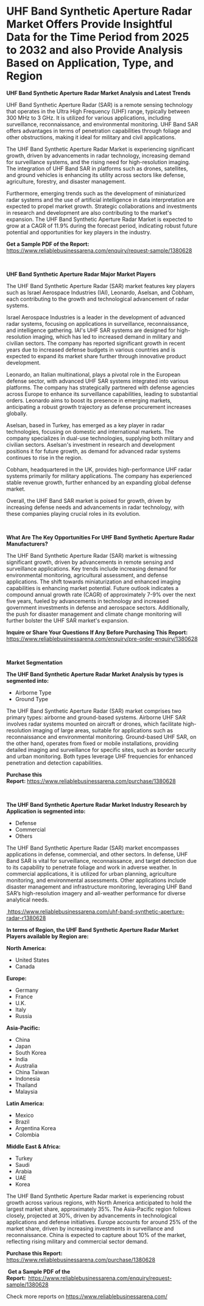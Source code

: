 <p><h1>UHF Band Synthetic Aperture Radar Market Offers Provide Insightful Data for the Time Period from 2025 to 2032 and also Provide Analysis Based on Application, Type, and Region</h1></p><p><strong>UHF Band Synthetic Aperture Radar Market Analysis and Latest Trends</strong></p>
<p><p>UHF Band Synthetic Aperture Radar (SAR) is a remote sensing technology that operates in the Ultra High Frequency (UHF) range, typically between 300 MHz to 3 GHz. It is utilized for various applications, including surveillance, reconnaissance, and environmental monitoring. UHF Band SAR offers advantages in terms of penetration capabilities through foliage and other obstructions, making it ideal for military and civil applications.</p><p>The UHF Band Synthetic Aperture Radar Market is experiencing significant growth, driven by advancements in radar technology, increasing demand for surveillance systems, and the rising need for high-resolution imaging. The integration of UHF Band SAR in platforms such as drones, satellites, and ground vehicles is enhancing its utility across sectors like defense, agriculture, forestry, and disaster management. </p><p>Furthermore, emerging trends such as the development of miniaturized radar systems and the use of artificial intelligence in data interpretation are expected to propel market growth. Strategic collaborations and investments in research and development are also contributing to the market's expansion. The UHF Band Synthetic Aperture Radar Market is expected to grow at a CAGR of 11.9% during the forecast period, indicating robust future potential and opportunities for key players in the industry.</p></p>
<p><strong>Get a Sample PDF of the Report:&nbsp;</strong> <a href="https://www.reliablebusinessarena.com/enquiry/request-sample/1380628?utm_campaign=2530&utm_medium=2&utm_source=Github&utm_content=ia&utm_term=08042025&utm_id=uhf-band-synthetic-aperture-radar">https://www.reliablebusinessarena.com/enquiry/request-sample/1380628</a></p>
<p>&nbsp;</p>
<p><strong>UHF Band Synthetic Aperture Radar Major Market Players</strong></p>
<p><p>The UHF Band Synthetic Aperture Radar (SAR) market features key players such as Israel Aerospace Industries (IAI), Leonardo, Aselsan, and Cobham, each contributing to the growth and technological advancement of radar systems. </p><p>Israel Aerospace Industries is a leader in the development of advanced radar systems, focusing on applications in surveillance, reconnaissance, and intelligence gathering. IAI's UHF SAR systems are designed for high-resolution imaging, which has led to increased demand in military and civilian sectors. The company has reported significant growth in recent years due to increased defense budgets in various countries and is expected to expand its market share further through innovative product development.</p><p>Leonardo, an Italian multinational, plays a pivotal role in the European defense sector, with advanced UHF SAR systems integrated into various platforms. The company has strategically partnered with defense agencies across Europe to enhance its surveillance capabilities, leading to substantial orders. Leonardo aims to boost its presence in emerging markets, anticipating a robust growth trajectory as defense procurement increases globally.</p><p>Aselsan, based in Turkey, has emerged as a key player in radar technologies, focusing on domestic and international markets. The company specializes in dual-use technologies, supplying both military and civilian sectors. Aselsan's investment in research and development positions it for future growth, as demand for advanced radar systems continues to rise in the region.</p><p>Cobham, headquartered in the UK, provides high-performance UHF radar systems primarily for military applications. The company has experienced stable revenue growth, further enhanced by an expanding global defense market.</p><p>Overall, the UHF Band SAR market is poised for growth, driven by increasing defense needs and advancements in radar technology, with these companies playing crucial roles in its evolution.</p></p>
<p>&nbsp;</p>
<p><strong>What Are The Key Opportunities For UHF Band Synthetic Aperture Radar Manufacturers?</strong></p>
<p><p>The UHF Band Synthetic Aperture Radar (SAR) market is witnessing significant growth, driven by advancements in remote sensing and surveillance applications. Key trends include increasing demand for environmental monitoring, agricultural assessment, and defense applications. The shift towards miniaturization and enhanced imaging capabilities is enhancing market potential. Future outlook indicates a compound annual growth rate (CAGR) of approximately 7-9% over the next five years, fueled by advancements in technology and increased government investments in defense and aerospace sectors. Additionally, the push for disaster management and climate change monitoring will further bolster the UHF SAR market's expansion.</p></p>
<p><strong>Inquire or Share Your Questions If Any Before Purchasing This Report:</strong> <a href="https://www.reliablebusinessarena.com/enquiry/pre-order-enquiry/1380628?utm_campaign=2530&utm_medium=2&utm_source=Github&utm_content=ia&utm_term=08042025&utm_id=uhf-band-synthetic-aperture-radar">https://www.reliablebusinessarena.com/enquiry/pre-order-enquiry/1380628</a></p>
<p>&nbsp;</p>
<p><strong>Market Segmentation</strong></p>
<p><strong>The UHF Band Synthetic Aperture Radar Market Analysis by types is segmented into:</strong></p>
<p><ul><li>Airborne Type</li><li>Ground Type</li></ul></p>
<p><p>The UHF Band Synthetic Aperture Radar (SAR) market comprises two primary types: airborne and ground-based systems. Airborne UHF SAR involves radar systems mounted on aircraft or drones, which facilitate high-resolution imaging of large areas, suitable for applications such as reconnaissance and environmental monitoring. Ground-based UHF SAR, on the other hand, operates from fixed or mobile installations, providing detailed imaging and surveillance for specific sites, such as border security and urban monitoring. Both types leverage UHF frequencies for enhanced penetration and detection capabilities.</p></p>
<p><strong>Purchase this Report:&nbsp;</strong><a href="https://www.reliablebusinessarena.com/purchase/1380628?utm_campaign=2530&utm_medium=2&utm_source=Github&utm_content=ia&utm_term=08042025&utm_id=uhf-band-synthetic-aperture-radar">https://www.reliablebusinessarena.com/purchase/1380628</a></p>
<p>&nbsp;</p>
<p><strong>The UHF Band Synthetic Aperture Radar Market Industry Research by Application is segmented into:</strong></p>
<p><ul><li>Defense</li><li>Commercial</li><li>Others</li></ul></p>
<p><p>The UHF Band Synthetic Aperture Radar (SAR) market encompasses applications in defense, commercial, and other sectors. In defense, UHF Band SAR is vital for surveillance, reconnaissance, and target detection due to its capability to penetrate foliage and work in adverse weather. In commercial applications, it is utilized for urban planning, agriculture monitoring, and environmental assessments. Other applications include disaster management and infrastructure monitoring, leveraging UHF Band SAR’s high-resolution imagery and all-weather performance for diverse analytical needs.</p></p>
<p><a href="https://www.reliablebusinessarena.com/uhf-band-synthetic-aperture-radar-r1380628?utm_campaign=2530&utm_medium=2&utm_source=Github&utm_content=ia&utm_term=08042025&utm_id=uhf-band-synthetic-aperture-radar">&nbsp;https://www.reliablebusinessarena.com/uhf-band-synthetic-aperture-radar-r1380628</a></p>
<p><strong>In terms of Region, the UHF Band Synthetic Aperture Radar Market Players available by Region are:</strong></p>
<p>
    <p> <strong> North America: </strong>
        <ul>
            <li>United States</li>
            <li>Canada</li>
        </ul>
        </p> 
    <p> <strong> Europe: </strong>
        <ul>
            <li>Germany</li>
            <li>France</li>
            <li>U.K.</li>
            <li>Italy</li>
            <li>Russia</li>
        </ul>
        </p> 
    <p> <strong> Asia-Pacific: </strong>
        <ul>
            <li>China</li>
            <li>Japan</li>
            <li>South Korea</li>
            <li>India</li>
            <li>Australia</li>
            <li>China Taiwan</li>
            <li>Indonesia</li>
            <li>Thailand</li>
            <li>Malaysia</li>
        </ul>
        </p> 
    <p> <strong> Latin America: </strong>
        <ul>
            <li>Mexico</li>
            <li>Brazil</li>
            <li>Argentina Korea</li>
            <li>Colombia</li>
        </ul>
        </p> 
    <p> <strong> Middle East & Africa: </strong>
        <ul>
            <li>Turkey</li>
            <li>Saudi</li>
            <li>Arabia</li>
            <li>UAE</li>
            <li>Korea</li>
        </ul>
    </p>
    </p>
<p><p>The UHF Band Synthetic Aperture Radar market is experiencing robust growth across various regions, with North America anticipated to hold the largest market share, approximately 35%. The Asia-Pacific region follows closely, projected at 30%, driven by advancements in technological applications and defense initiatives. Europe accounts for around 25% of the market share, driven by increasing investments in surveillance and reconnaissance. China is expected to capture about 10% of the market, reflecting rising military and commercial sector demand.</p></p>
<p><strong>Purchase this Report: </strong><a href="https://www.reliablebusinessarena.com/purchase/1380628?utm_campaign=2530&utm_medium=2&utm_source=Github&utm_content=ia&utm_term=08042025&utm_id=uhf-band-synthetic-aperture-radar">https://www.reliablebusinessarena.com/purchase/1380628</a></p>
<p>&nbsp;<strong>Get a Sample PDF of the Report:&nbsp;&nbsp;</strong><a href="https://www.reliablebusinessarena.com/enquiry/request-sample/1380628?utm_campaign=2530&utm_medium=2&utm_source=Github&utm_content=ia&utm_term=08042025&utm_id=uhf-band-synthetic-aperture-radar">https://www.reliablebusinessarena.com/enquiry/request-sample/1380628</a></p>
<p><strong></strong></p>
<p>Check more reports on <a href="https://www.reliablebusinessarena.com/?utm_campaign=2530&utm_medium=2&utm_source=Github&utm_content=ia&utm_term=08042025&utm_id=uhf-band-synthetic-aperture-radar">https://www.reliablebusinessarena.com/</a></p>